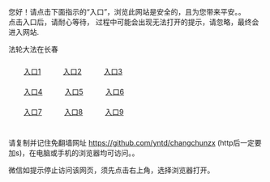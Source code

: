 您好！请点击下面指示的“入口”，浏览此网站是安全的，且为您带来平安。。 <br/>
点击入口后，请耐心等待， 过程中可能会出现无法打开的提示，请忽略，最终会进入网站. </br>

法轮大法在长春<br/>
<div style="padding:10px"><a style="margin:20px" target="_blank" href="https://d2uqg3kw06yf20.cloudfront.net/2Qpsp?dtbcxu" id="ccLink1" rel="nofollow">入口1</a> <a target="_blank" style="margin:20px" href="https://d1odfej4ch6oiq.cloudfront.net/2Qpsp?wrtyebp" id="ccLink2" rel="nofollow">入口2</a> <a style="margin:20px" target="_blank" href="https://d3b5d4qnurapqk.cloudfront.net/2Qpsp?odhuquae" id="ccLink3" rel="nofollow">入口3</a></div>

<div style="padding:10px" ><a style="margin:20px" target="_blank" href="https://d2uqg3kw06yf20.cloudfront.net/2Qpsp?dtbcxu" id="ccLink4" rel="nofollow">入口4</a> <a style="margin:20px" href="https://d1odfej4ch6oiq.cloudfront.net/2Qpsp?wrtyebp" target="_blank" id="ccLink5" rel="nofollow">入口5</a> <a style="margin:20px" href="https://d3b5d4qnurapqk.cloudfront.net/2Qpsp?odhuquae" target="_blank" id="ccLink6" rel="nofollow">入口6</a></div>

<div style="padding:10px"><a style="margin:20px" target="_blank" href="https://d2uqg3kw06yf20.cloudfront.net/2Qpsp?dtbcxu" id="ccLink7" rel="nofollow">入口7</a> <a style="margin:20px" href="https://d1odfej4ch6oiq.cloudfront.net/2Qpsp?wrtyebp" target="_blank" id="ccLink8" rel="nofollow">入口8</a> <a style="margin:20px" target="_blank" href="https://d3b5d4qnurapqk.cloudfront.net/2Qpsp?odhuquae" id="ccLink9" rel="nofollow">入口9</a></div>

<br/>



请复制并记住免翻墙网址 https://github.com/yntd/changchunzx (http后一定要加s)，在电脑或手机的浏览器均可访问。。<br/>

微信如提示停止访问该网页，须先点击右上角，选择浏览器打开。
